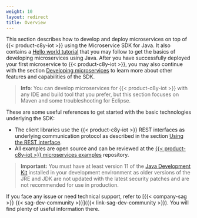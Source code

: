 ```yaml
---
weight: 10
layout: redirect
title: Overview
---
```



This section describes how to develop and deploy microservices on top of {{< product-c8y-iot >}} using the Microservice SDK for Java. It also contains a [Hello world tutorial](#java-microservice) that you may follow to get the basics of developing microservices using Java. After you have successfully deployed your first microservice to {{< product-c8y-iot >}}, you may also continue with the section [Developing microservices](#developing-microservice) to learn more about other features and capabilities of the SDK.

> **Info**: You can develop microservices for {{< product-c8y-iot >}} with any IDE and build tool that you prefer, but this section focuses on Maven and some troubleshooting for Eclipse.

These are some useful references to get started with the basic technologies underlying the SDK:

- The client libraries use the {{< product-c8y-iot >}} REST interfaces as underlying communication protocol as described in the section [Using the REST interface](/microservice-sdk/rest).
- All examples are open source and can be reviewed at the [{{< product-c8y-iot >}} microservices examples](https://github.com/SoftwareAG/cumulocity-examples/tree/develop/microservices) repository.

> **Important:** You must have at least version 11 of the [Java Development Kit](http://www.oracle.com/technetwork/java/javase/downloads/index.html) installed in your development environment as older versions of the JRE and JDK are not updated with the latest security patches and are not recommended for use in production.

If you face any issue or need technical support, refer to [{{< company-sag >}} {{< sag-dev-community >}}]({{< link-sag-dev-community >}}). You will find plenty of useful information there.
